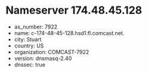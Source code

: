 # Nameserver 174.48.45.128

* as_number: 7922
* name: c-174-48-45-128.hsd1.fl.comcast.net.
* city: Stuart
* country: US
* organization: COMCAST-7922
* version: dnsmasq-2.40
* dnssec: true
